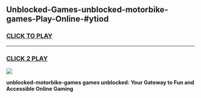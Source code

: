 
## Unblocked-Games-unblocked-motorbike-games-Play-Online-#ytiod
<h3>
<a href="https://premium.freeplayer.one?title=unblocked-motorbike-games&ref=27F">CLICK TO PLAY</a></h3>
<hr>

<h3>
<a href="https://premium.freeplayer.one?title=unblocked-motorbike-games&ref=27F">CLICK 2 PLAY</a>
  
</h3>

<a href="https://premium.freeplayer.one?title=unblocked-motorbike-games&ref=27F"><img src="https://clearcache.store/games.png"></a>


**unblocked-motorbike-games games unblocked: Your Gateway to Fun and Accessible Online Gaming**
